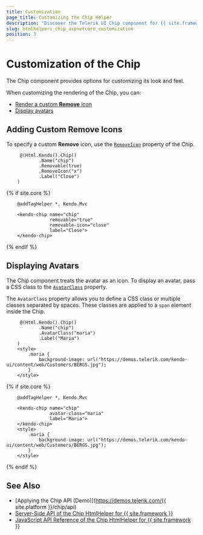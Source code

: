 ```yaml
---
title: Customization
page_title: Customizing the Chip Helper
description: "Discover the Telerik UI Chip component for {{ site.framework }} and learn how to customize it by configuring its icons and avatars."
slug: htmlhelpers_chip_aspnetcore_customization
position: 3
---
```


# Customization of the Chip

The Chip component provides options for customizing its look and feel.

When customizing the rendering of the Chip, you can:

* [Render a custom **Remove** icon](#adding-custom-remove-icons)
* [Display avatars](#displaying-avatars)

## Adding Custom Remove Icons

To specify a custom **Remove** icon, use the [`RemoveIcon`](/api/Kendo.Mvc.UI.Fluent/ChipBuilder#removeiconsystemstring) property of the Chip.

```HtmlHelper
     @(Html.Kendo().Chip()
            .Name("chip")
            .Removable(true)
            .RemoveIcon("x")
            .Label("Close")
    )
```
{% if site.core %}
```TagHelper
    @addTagHelper *, Kendo.Mvc

    <kendo-chip name="chip"
                removable="true"
                removable-icon="close"
                label="Close">
    </kendo-chip>
```
{% endif %}

## Displaying Avatars

The Chip component treats the avatar as an icon. To display an avatar, pass a CSS class to the [`AvatarClass`](/api/Kendo.Mvc.UI.Fluent/ChipBuilder#avatarclasssystemstring) property.

The `AvatarClass` property allows you to define a CSS class or multiple classes separated by spaces. These classes are applied to a `span` element inside the Chip.

```HtmlHelper
     @(Html.Kendo().Chip()
            .Name("chip")
            .AvatarClass("maria")
            .Label("Maria")
    )
    <style>
        .maria {
            background-image: url("https://demos.telerik.com/kendo-ui/content/web/Customers/BERGS.jpg");
        }
    </style>
```
{% if site.core %}
```TagHelper
    @addTagHelper *, Kendo.Mvc

    <kendo-chip name="chip"
                avatar-class="maria"
                label="Maria">
    </kendo-chip>
    <style>
        .maria {
            background-image: url("https://demos.telerik.com/kendo-ui/content/web/Customers/BERGS.jpg");
        }
    </style>
```
{% endif %}

## See Also

* [Applying the Chip API (Demo)](https://demos.telerik.com/{{ site.platform }}/chip/api)
* [Server-Side API of the Chip HtmlHelper for {{ site.framework }}](/api/chip)
* [JavaScript API Reference of the Chip HtmlHelper for {{ site.framework }}](https://docs.telerik.com/kendo-ui/api/javascript/ui/chip)
